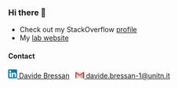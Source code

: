 ### Hi there 👋

  - Check out my StackOverflow [profile](https://stackoverflow.com/users/13328010/davidebrex?tab=profile)
  - My [lab website](https://www.cibio.unitn.it/956/laboratory-of-stem-cells-and-cancer-genomics)

#### Contact
[![linkedin](https://github.com/MartinBanchero/MartinBanchero/blob/master/linkedins.png) Davide Bressan](https://www.linkedin.com/in/davide-bressan/)
&nbsp;
[![email](https://github.com/MartinBanchero/MartinBanchero/blob/master/New_Logo_Gmail.png) davide.bressan-1@unitn.it](mailto:davide.bressan-1@unitn.it)
&nbsp;



<!--
**DavideBrex/DavideBrex** is a ✨ _special_ ✨ repository because its `README.md` (this file) appears on your GitHub profile.

Here are some ideas to get you started:

- 🔭 I’m currently working on ...
- 🌱 I’m currently learning ...
- 👯 I’m looking to collaborate on ...
- 🤔 I’m looking for help with ...
- 💬 Ask me about ...
- 📫 How to reach me: ...
- 😄 Pronouns: ...
- ⚡ Fun fact: ...
-->
